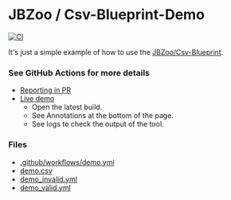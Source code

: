 # JBZoo / Csv-Blueprint-Demo

[![CI](https://github.com/JBZoo/Csv-Blueprint-Demo/actions/workflows/demo.yml/badge.svg?branch=master)](https://github.com/JBZoo/Csv-Blueprint-Demo/actions/workflows/demo.yml?query=branch%3Amaster)

It's just a simple example of how to use the [JBZoo/Csv-Blueprint](https://github.com/JBZoo/Csv-Blueprint).


### See GitHub Actions for more details

* [Reporting in PR](https://github.com/JBZoo/Csv-Blueprint-Demo/pull/1/files)
* [Live demo](https://github.com/JBZoo/Csv-Blueprint-Demo/actions/workflows/demo.yml?query=branch%3Amaster)
  * Open the latest build.
  * See Annotations at the bottom of the page.
  * See logs to check the output of the tool.


### Files
 * [.github/workflows/demo.yml](.github/workflows/demo.yml)
 * [demo.csv](files/demo.csv)
 * [demo_invalid.yml](files/demo_invalid.yml)
 * [demo_valid.yml](files/demo_valid.yml)
